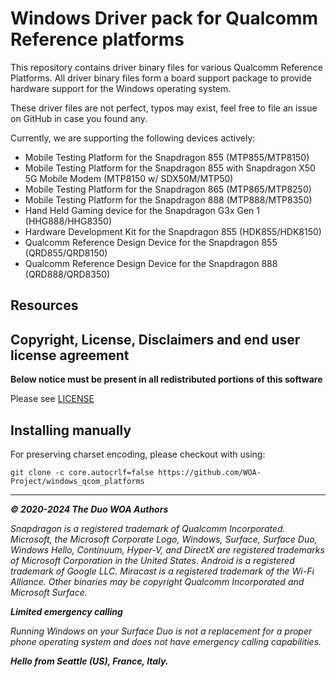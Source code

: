 # Windows Driver pack for Qualcomm Reference platforms

This repository contains driver binary files for various Qualcomm Reference Platforms.
All driver binary files form a board support package to provide hardware support for the Windows operating system.

These driver files are not perfect, typos may exist, feel free to file an issue on GitHub in case you found any.

Currently, we are supporting the following devices actively:

- Mobile Testing Platform for the Snapdragon 855 (MTP855/MTP8150)
- Mobile Testing Platform for the Snapdragon 855 with Snapdragon X50 5G Mobile Modem (MTP8150 w/ SDX50M/MTP50)
- Mobile Testing Platform for the Snapdragon 865 (MTP865/MTP8250)
- Mobile Testing Platform for the Snapdragon 888 (MTP888/MTP8350)
- Hand Held Gaming device for the Snapdragon G3x Gen 1 (HHG888/HHG8350)
- Hardware Development Kit for the Snapdragon 855 (HDK855/HDK8150)
- Qualcomm Reference Design Device for the Snapdragon 855 (QRD855/QRD8150)
- Qualcomm Reference Design Device for the Snapdragon 888 (QRD888/QRD8350)

## Resources

## Copyright, License, Disclaimers and end user license agreement

**Below notice must be present in all redistributed portions of this software**

Please see [LICENSE](LICENSE.md)

## Installing manually

For preserving charset encoding, please checkout with using:

```
git clone -c core.autocrlf=false https://github.com/WOA-Project/windows_qcom_platforms
```

---

_**© 2020-2024 The Duo WOA Authors**_

_Snapdragon is a registered trademark of Qualcomm Incorporated. Microsoft, the Microsoft Corporate Logo, Windows, Surface, Surface Duo, Windows Hello, Continuum, Hyper-V, and DirectX are registered trademarks of Microsoft Corporation in the United States. Android is a registered trademark of Google LLC. Miracast is a registered trademark of the Wi-Fi Alliance. Other binaries may be copyright Qualcomm Incorporated and Microsoft Surface._

_**Limited emergency calling**_

_Running Windows on your Surface Duo is not a replacement for a proper phone operating system and does not have emergency calling capabilities._

_**Hello from Seattle (US), France, Italy.**_